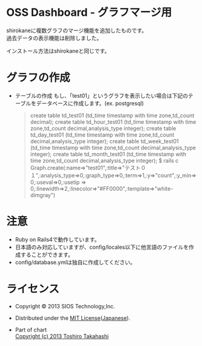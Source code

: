 OSS Dashboard - グラフマージ用
=========
shirokaneに複数グラフのマージ機能を追加したものです。  
過去データの表示機能は削除しました。


インストール方法はshirokaneと同じです。

グラフの作成
=========
* テーブルの作成
    もし、「test01」というグラフを表示したい場合は下記のテーブルをデータベースに作成します。(ex. postgresql)
    > create table td_test01 (td_time timestamp with time zone,td_count decimal);
    > create table td_hour_test01 (td_time timestamp with time zone,td_count decimal,analysis_type integer);
    > create table td_day_test01 (td_time timestamp with time zone,td_count decimal,analysis_type integer);
    > create table td_week_test01 (td_time timestamp with time zone,td_count decimal,analysis_type integer);
    > create table td_month_test01 (td_time timestamp with time zone,td_count decimal,analysis_type integer);
    $ rails c
    > Graph.create(:name=>"test01",:title=>"テスト０１",:analysis_type=>0,:graph_type=>0,:term=>1,:y=>"count",:y_min=>0,:useval=>0,:usetip => 0,:linewidth=>2,:linecolor=>"#FF0000",:template=>"white-dimgray")
    
注意
=========
* Ruby on Rails4で動作しています。
* 日本語のみ対応していますが、config/locales以下に他言語のファイルを作成することができます。
* config/database.ymlは独自に作成してください。

ライセンス
=========
* Copyright &copy; 2013 SIOS Technology,Inc.  
* Distributed under the [MIT License][MIT]([Japanese][MIT_JP]).  

* Part of chart  
[Copyright (c) 2013 Toshiro Takahashi][CCCHART]  
  
[MIT]: http://www.opensource.org/licenses/mit-license.php
[MIT_JP]: http://sourceforge.jp/projects/opensource/wiki/licenses%2FMIT_license
[CCCHART]: http://ccchart.com/  
